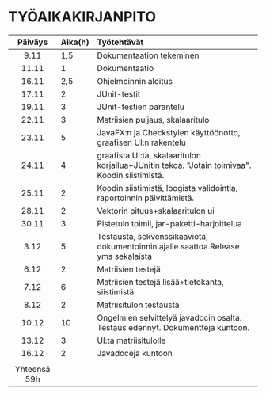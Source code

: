 # TYÖAIKAKIRJANPITO

| Päiväys | Aika(h) | Työtehtävät |
| :------:|:--------| :-----------|
| 9.11    | 1,5     | Dokumentaation tekeminen
| 11.11   | 1       | Dokumentaatio
| 16.11   | 2,5     | Ohjelmoinnin aloitus
| 17.11   | 2       | JUnit-testit
| 19.11   | 3       | JUnit-testien parantelu
| 22.11   | 3       | Matriisien puljaus, skalaaritulo
| 23.11   | 5       | JavaFX:n ja Checkstylen käyttöönotto, graafisen UI:n rakentelu
| 24.11   | 4       | graafista UI:ta, skalaaritulon korjailua+JUnitin tekoa. "Jotain toimivaa". Koodin siistimistä.
| 25.11   | 2       | Koodin siistimistä, loogista validointia, raportoinnin päivittämistä.
| 28.11   | 2       | Vektorin pituus+skalaaritulon ui   
| 30.11   | 3       | Pistetulo toimii, jar-paketti-harjoittelua
| 3.12    | 5       | Testausta, sekvenssikaaviota, dokumentoinnin ajalle saattoa.Release yms sekalaista
| 6.12    | 2       | Matriisien testejä
| 7.12    | 6       | Matriisien testejä lisää+tietokanta, siistimistä 
| 8.12    | 2       | Matriisitulon testausta
| 10.12   | 10      | Ongelmien selvittelyä javadocin osalta. Testaus edennyt. Dokumentteja kuntoon. 
| 13.12   | 3       | UI:ta matriisitulolle 
| 16.12   | 2       | Javadoceja kuntoon
|                   |
| Yhteensä  59h     |





















